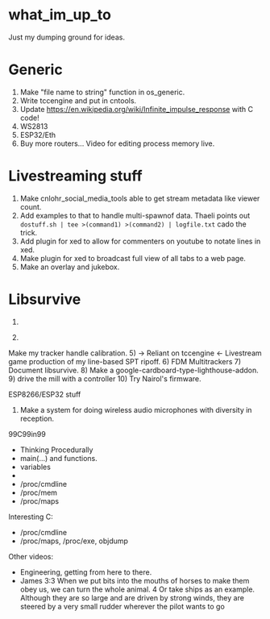 # what_im_up_to
Just my dumping ground for ideas.

# Generic
1) Make "file name to string" function in os_generic.
2) Write tccengine and put in cntools.
3) Update https://en.wikipedia.org/wiki/Infinite_impulse_response with C code!
4) WS2813
5) ESP32/Eth
6) Buy more routers...
Video for editing process memory live.

# Livestreaming stuff

1) Make cnlohr_social_media_tools able to get stream metadata like viewer count.
2) Add examples to that to handle multi-spawnof data.  Thaeli points out ```dostuff.sh | tee >(command1) >(command2) | logfile.txt``` cado the trick.
3) Add plugin for xed to allow for commenters on youtube to notate lines in xed.
4) Make plugin for xed to broadcast full view of all tabs to a web page.
5) Make an overlay and jukebox.

# Libsurvive

1) ~~~Update build system: https://stackoverflow.com/a/39731462/2926815~~~
4) ~~~ESP32~~~ ESP8266 Tracker
Make my tracker handle calibration.
5)   -> Reliant on tccengine <- Livestream game production of my line-based SPT ripoff.
6) FDM Multitrackers
7) Document libsurvive.
8) Make a google-cardboard-type-lighthouse-addon.
9) drive the mill with a controller
10) Try Nairol's firmware.

ESP8266/ESP32 stuff
1) Make a system for doing wireless audio microphones with diversity in reception.


99C99in99
 * Thinking Procedurally
 * main(...) and functions.
 * variables
 * 
 * /proc/cmdline
 * /proc/mem
 * /proc/maps


Interesting C:
 * /proc/cmdline
 * /proc/maps, /proc/exe, objdump
 
Other videos:
 * Engineering, getting from here to there.
 * James 3:3 When we put bits into the mouths of horses to make them obey us, we can turn the whole animal. 4 Or take ships as an example. Although they are so large and are driven by strong winds, they are steered by a very small rudder wherever the pilot wants to go

